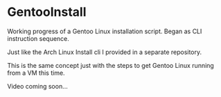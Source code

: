 # GentooInstall
Working progress of a Gentoo Linux installation script. Began as CLI instruction sequence.

Just like the Arch Linux Install cli I provided in a separate repository.

This is the same concept just with the steps to get Gentoo Linux running from a VM this time.

Video coming soon...
